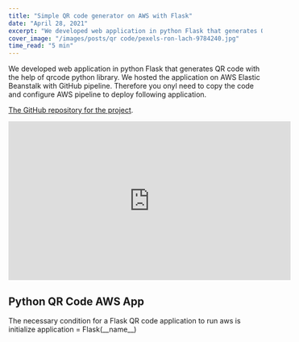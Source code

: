 ```yaml
---
title: "Simple QR code generator on AWS with Flask"
date: "April 28, 2021"
excerpt: "We developed web application in python Flask that generates QR code for Casper network. We host the application at on AWS Elasticbean with GitHub pipeline."
cover_image: "/images/posts/qr code/pexels-ron-lach-9784240.jpg"
time_read: "5 min"
---
```


We developed web application in python Flask that generates QR code with the help of qrcode python library. We hosted the application on AWS Elastic Beanstalk with GitHub pipeline. Therefore you onyl need to copy the code and configure AWS pipeline to deploy following application.

[The GitHub repository for the project](https://github.com/Pfed-prog/casper_QR).

<iframe width="560" height="315" src="https://www.youtube.com/embed/xKFY1vxrMeU" title="YouTube video player" frameborder="0" allow="accelerometer; autoplay; clipboard-write; encrypted-media; gyroscope; picture-in-picture" allowfullscreen></iframe>

## Python QR Code AWS App

The necessary condition for a Flask QR code application to run aws is initialize application = Flask(\_\_name\_\_)

<script src="https://emgithub.com/embed.js?target=https://github.com/Pfed-prog/casper_QR/blob/main/application.py&style=github&showBorder=on&showLineNumbers=on&showFileMeta=on&showCopy=on"></script>
